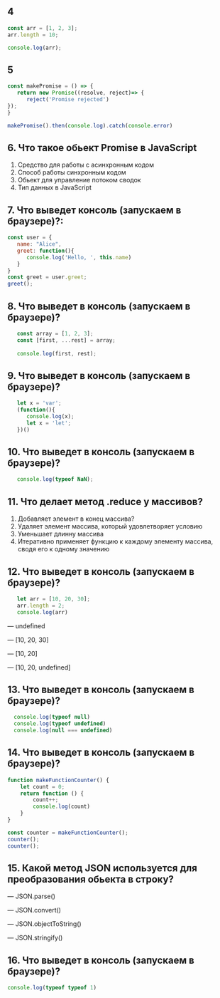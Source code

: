 ## 4

```js
const arr = [1, 2, 3];
arr.length = 10;

console.log(arr);
```



## 5

```js
const makePromise = () => {
   return new Promise((resolve, reject)=> {
      reject('Promise rejected')
});
}

makePromise().then(console.log).catch(console.error)
```



## 6. Что такое обьект Promise в JavaScript

1. Средство для работы с асинхронным кодом
2. Способ работы синхронным кодом
3. Обьект для управление потоком сводок
4. Тип данных в JavaScript


## 7. Что выведет консоль (запускаем в браузере)?:

```js
const user = {
   name: "Alice",
   greet: function(){
      console.log('Hello, ', this.name)
   }
}
const greet = user.greet;
greet();
```



## 8. Что выведет в консоль (запускаем в браузере)?

```js
   const array = [1, 2, 3];
   const [first, ...rest] = array;
   
   console.log(first, rest);
```


## 9. Что выведет в консоль (запускаем в браузере)?

```js
   let x = 'var';
   (function(){
      console.log(x);
      let x = 'let';
   })()
```


## 10. Что выведет в консоль (запускаем в браузере)?

```js
   console.log(typeof NaN);
```



## 11. Что делает метод .reduce у массивов?
1. Добавляет элемент в конец массива?
2. Удаляет элемент массива, который удовлетворяет условию
3. Уменьшает длинну массива
4. Итеративно применяет функцию к каждому элементу массива, сводя его к одному значению

## 12. Что выведет в консоль (запускаем в браузере)?

```js
   let arr = [10, 20, 30];
   arr.length = 2;
   console.log(arr)
```

— undefined

— [10, 20, 30]

— [10, 20]

— [10, 20, undefined]


## 13.  Что выведет в консоль (запускаем в браузере)?

```js
  console.log(typeof null)
  console.log(typeof undefined)
  console.log(null === undefined)
```


## 14. Что выведет в консоль (запускаем в браузере)?

```js
function makeFunctionCounter() {
    let count = 0;
    return function () {
        count++;
        console.log(count)
    }
}

const counter = makeFunctionCounter();
counter();
counter();
```


## 15. Какой метод JSON используется для преобразования обьекта в строку?

— JSON.parse()

— JSON.convert()

— JSON.objectToString()

— JSON.stringify()


## 16. Что выведет в консоль (запускаем в браузере)?


```js
console.log(typeof typeof 1)
```

